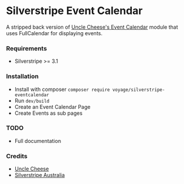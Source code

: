 # Silverstripe Event Calendar

A stripped back version of [Uncle Cheese's Event Calendar](https://github.com/unclecheese/silverstripe-event-calendar) module that uses FullCalendar for displaying events.


### Requirements

* Silverstripe >= 3.1

### Installation

* Install with composer `composer require voyage/silverstripe-eventcalendar`
* Run `dev/build`
* Create an Event Calendar Page
* Create Events as sub pages

### TODO

* Full documentation

### Credits

* [Uncle Cheese](https://github.com/unclecheese/silverstripe-event-calendar)
* [Silverstripe Australia](https://github.com/silverstripe-australia-archive/silverstripe-fullcalendar)
